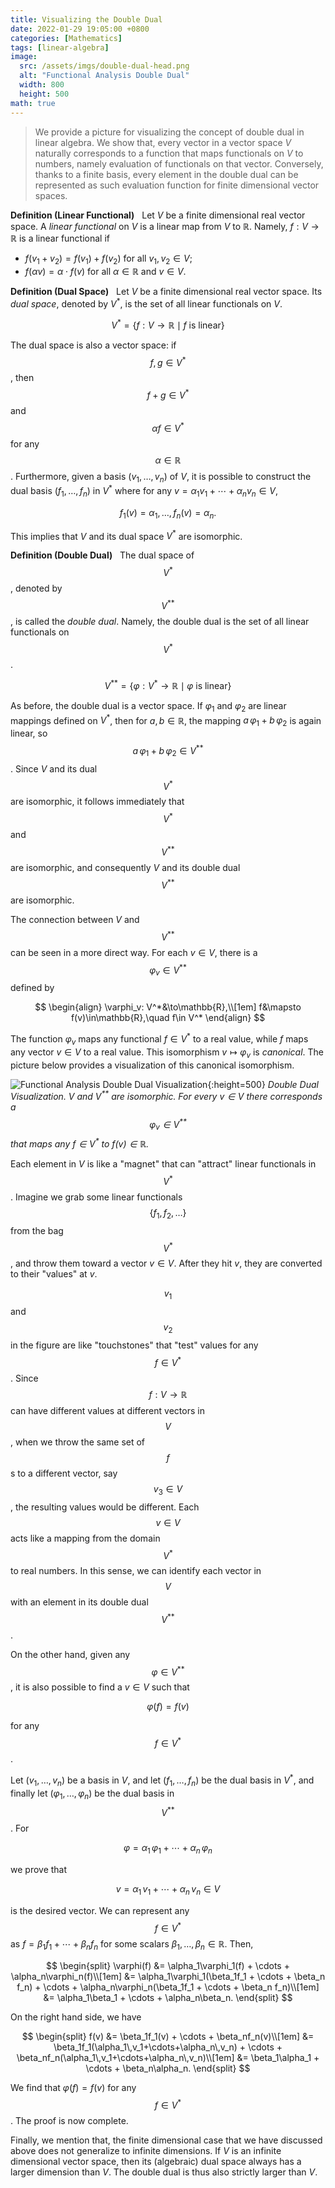 ```yaml
---
title: Visualizing the Double Dual
date: 2022-01-29 19:05:00 +0800
categories: [Mathematics]
tags: [linear-algebra]
image:
  src: /assets/imgs/double-dual-head.png
  alt: "Functional Analysis Double Dual"
  width: 800
  height: 500
math: true
---
```


> We provide a picture for visualizing the concept of double dual in linear algebra. We show that, every vector in a vector space $V$ naturally corresponds to a function that maps functionals on $V$ to numbers, namely evaluation of functionals on that vector. Conversely, thanks to a finite basis, every element in the double dual can be represented as such evaluation function for finite dimensional vector spaces.

**Definition (Linear Functional)**&nbsp;&nbsp; Let $V$ be a finite dimensional real vector space. A _linear functional_ on $V$ is a linear map from $V$ to $\mathbb{R}$. 
Namely, $f:V\to\mathbb{R}$ is a linear functional if 

- $f(v_1 + v_2) = f(v_1) + f(v_2)$ for all $v_1,v_2\in V$;
- $f(\alpha v) = \alpha\cdot f(v)$ for all $\alpha\in\mathbb{R}$ and $v\in V$.

**Definition (Dual Space)**&nbsp;&nbsp; Let $V$ be a finite dimensional real vector space. Its _dual space_, denoted by $V^*$, is the set of all linear functionals on $V$. 

$$V^* = \big\{f:V\to\mathbb{R}\mid f \text{ is linear}\big\}$$

The dual space is also a vector space: if $$f,g\in V^*$$, then $$f+g\in V^*$$ and $$\alpha f\in V^*$$ for any $$\alpha\in\mathbb{R}$$. Furthermore, given a basis $(v_1,\ldots, v_n)$ of $V$, it is possible to construct the dual basis $(f_1,\ldots,f_n)$ in $V^*$ where for any $v=\alpha_1v_1+\cdots+\alpha_nv_n\in V$, 

$$
f_1(v)=\alpha_1,\,\ldots,\,f_n(v)=\alpha_n.
$$

This implies that $V$ and its dual space $V^*$ are isomorphic.

**Definition (Double Dual)**&nbsp;&nbsp; The dual space of $$V^*$$, denoted by $$V^{**}$$, is called the _double dual_. Namely, the double dual is the set of all linear functionals on $$V^*$$.

$$V^{**} = \big\{\varphi:V^*\to\mathbb{R}\mid \varphi \text{ is linear}\big\}$$

As before, the double dual is a vector space. If $\varphi_1$ and $\varphi_2$ are linear mappings defined on $V^*$, then for $a,b\in\mathbb{R}$, the mapping $a\,\varphi_1+b\,\varphi_2$ is again linear, so $$a\,\varphi_1+b\,\varphi_2\in V^{**}$$. Since $V$ and its dual $$V^*$$ are isomorphic, it follows immediately that $$V^*$$ and $$V^{**}$$ are isomorphic, and consequently $V$ and its double dual $$V^{**}$$ are isomorphic.

The connection between $V$ and $$V^{**}$$ can be seen in a more direct way. For each $v\in V$, there is a $$\varphi_v\in V^{**}$$ defined by

$$
\begin{align}
\varphi_v: V^*&\to\mathbb{R},\\[1em]
f&\mapsto f(v)\in\mathbb{R},\quad f\in V^*
\end{align}
$$

The function $\varphi_v$ maps any functional $f\in V^*$ to a real value, while $f$ maps any vector $v\in V$ to a real value. This isomorphism $v\mapsto\varphi_v$ is _canonical_. The picture below provides a visualization of this canonical isomorphism.

![Functional Analysis Double Dual Visualization](/assets/imgs/double-dual-visualization.png){:height=500}
_Double Dual Visualization. $V$ and $V^{**}$ are isomorphic. For every $v\in V$ there corresponds a $$\varphi_v\in V^{**}$$ that maps any $f\in V^*$ to $f(v)\in\mathbb{R}$._

Each element in $V$ is like a "magnet" that can "attract" linear functionals in $$V^*$$. Imagine we grab some linear functionals $$\{f_1,f_2,\ldots\}$$ from the bag $$V^*$$, and throw them toward a vector $v\in V$. After they hit $v$, they are converted to their "values" at $v$. 

$$v_1$$ and $$v_2$$ in the figure are like "touchstones" that "test" values for any $$f\in V^*$$. Since $$f: V\to\mathbb{R}$$ can have different values at different vectors in $$V$$, when we throw the same set of $$f$$s to a different vector, say $$v_3\in V$$, the resulting values would be different. Each $$v\in V$$ acts like a mapping from the domain $$V^*$$ to real numbers. In this sense, we can identify each vector in $$V$$ with an element in its double dual $$V^{**}$$.

On the other hand, given any $$\varphi\in V^{**}$$, it is also possible to find a $v\in V$ such that 

$$
\varphi(f)=f(v)
$$

for any $$f\in V^*$$. 

Let $(v_1,\ldots,v_n)$ be a basis in $V$, and let $(f_1,\ldots,f_n)$ be the dual basis in $V^*$, and finally let $(\varphi_1,\ldots,\varphi_n)$ be the dual basis in $$V^{**}$$. For 

$$
\varphi=\alpha_1\,\varphi_1+\cdots+\alpha_n\,\varphi_n
$$ 

we prove that 

$$
v=\alpha_1\,v_1+\cdots+\alpha_n\,v_n\in V
$$ 

is the desired vector. We can represent any $$f\in V^*$$ as $f=\beta_1f_1 + \cdots + \beta_n f_n$ for some scalars $\beta_1,\ldots,\beta_n\in\mathbb{R}$. Then,

$$
\begin{split}
\varphi(f) &= \alpha_1\varphi_1(f) + \cdots + \alpha_n\varphi_n(f)\\[1em]
&= \alpha_1\varphi_1(\beta_1f_1 + \cdots + \beta_n f_n) + \cdots + \alpha_n\varphi_n(\beta_1f_1 + \cdots + \beta_n f_n)\\[1em]
&= \alpha_1\beta_1 + \cdots + \alpha_n\beta_n.
\end{split}
$$

On the right hand side, we have 

$$
\begin{split}
f(v) &= \beta_1f_1(v) + \cdots + \beta_nf_n(v)\\[1em]
&= \beta_1f_1(\alpha_1\,v_1+\cdots+\alpha_n\,v_n) + \cdots + \beta_nf_n(\alpha_1\,v_1+\cdots+\alpha_n\,v_n)\\[1em]
&= \beta_1\alpha_1 + \cdots + \beta_n\alpha_n.
\end{split}
$$

We find that $\varphi(f)=f(v)$ for any $$f\in V^*$$. The proof is now complete.

Finally, we mention that, the finite dimensional case that we have discussed above does not generalize to infinite dimensions. If $V$ is an infinite dimensional vector space, then its (algebraic) dual space always has a larger dimension than $V$. The double dual is thus also strictly larger than $V$.